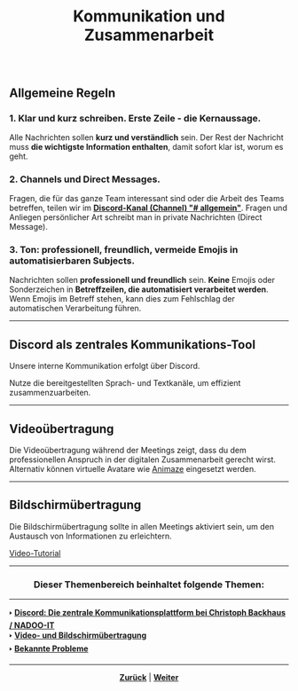 # <p align="center">Kommunikation und Zusammenarbeit</p>
<br>

## Allgemeine Regeln

### 1. Klar und kurz schreiben. Erste Zeile - die Kernaussage.
Alle Nachrichten sollen **kurz und verständlich** sein.
Der Rest der Nachricht muss **die wichtigste Information enthalten**, damit sofort klar ist, worum es geht.

### 2. Channels und Direct Messages.
Fragen, die für das ganze Team interessant sind oder die Arbeit des Teams betreffen, teilen wir im [**Discord-Kanal (Channel) "# allgemein"**](https://discordapp.com/channels/1299292608744390707/1299292609382055940).
Fragen und Anliegen persönlicher Art schreibt man in private Nachrichten (Direct Message).

### 3. Ton: professionell, freundlich, vermeide Emojis in automatisierbaren Subjects.
Nachrichten sollen **professionell und freundlich** sein.
**Keine** Emojis oder Sonderzeichen in **Betreffzeilen, die automatisiert verarbeitet werden**. Wenn Emojis im Betreff stehen, kann dies zum Fehlschlag der automatischen Verarbeitung führen.

---

## Discord als zentrales Kommunikations-Tool

Unsere interne Kommunikation erfolgt über Discord.

Nutze die bereitgestellten Sprach- und Textkanäle, um effizient zusammenzuarbeiten.

---

## Videoübertragung

Die Videoübertragung während der Meetings zeigt, dass du dem professionellen Anspruch in der digitalen Zusammenarbeit gerecht wirst.
Alternativ können virtuelle Avatare wie [Animaze](https://www.animaze.us) eingesetzt werden.

---

## Bildschirmübertragung

Die Bildschirmübertragung sollte in allen Meetings aktiviert sein, um den Austausch von Informationen zu erleichtern.

[Video-Tutorial](https://www.youtube.com/watch?v=J0m4mvez86s)

---

### <p align="center">Dieser Themenbereich beinhaltet folgende Themen:</p>

---

🢒 [**Discord: Die zentrale Kommunikationsplattform bei Christoph Backhaus / NADOO-IT**](/docs/05-kommunikation/01-discord/README.md)<br>
🢒 [**Video- und Bildschirmübertragung**](/docs/05-kommunikation/02-webcam/README.md) <br>
🢒 [**Bekannte Probleme**](/docs/05-kommunikation/03-bekannte_probleme/README.md) <br>

---

<p align="center">
<a href="/docs/04-tools/06-ki/03-gemini/README.md"><strong>Zurück</strong></a> | 
<a href="/docs/05-kommunikation/01-discord/README.md"><strong>Weiter</strong></a>
</p>
